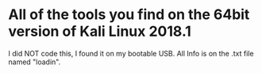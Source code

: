 # All of the tools you find on the 64bit version of Kali Linux 2018.1
I did NOT code this, I found it on my bootable USB.
All Info is on the .txt file named "loadin".
